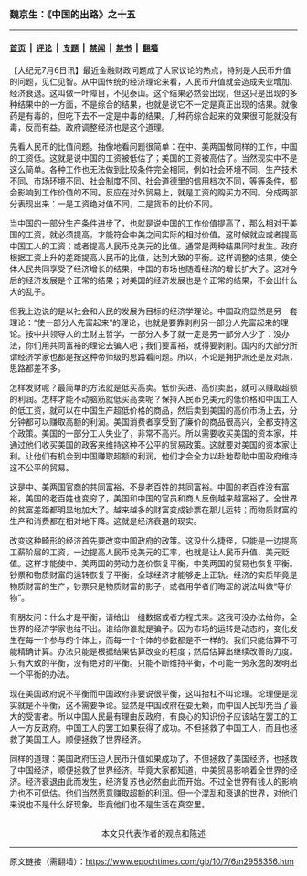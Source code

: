 ### 魏京生：《中国的出路》之十五

---

#### [首页](../../../..?n2958356) &nbsp;|&nbsp; [评论](../../../../../epoch-comment?n2958356) &nbsp;|&nbsp; [专题](../../../../../epoch-special?n2958356) &nbsp;|&nbsp; [禁闻](../../../../../epoch-news?n2958356) &nbsp;|&nbsp; [禁书](../../../../../books?n2958356) &nbsp;|&nbsp; [翻墙](https://github.com/gfw-breaker/nogfw/blob/master/README.md?n2958356)


<div class="post_content" id="artbody" itemprop="articleBody">
 <!-- article content begin -->
 <p>
  【大纪元7月6日讯】最近金融财政问题成了大家议论的热点，特别是人民币升值的问题，见仁见智。从中国传统的经济理论来看，人民币升值就会造成失业增加、经济衰退。这叫做一叶障目，不见泰山。这个结果必然会出现，但这只是出现的多种结果中的一方面，不是综合的结果，也就是说它不一定是真正出现的结果。就像药是有毒的，但吃下去不一定是中毒的结果。几种药综合起来的效果很可能就没有毒，反而有益。政府调整经济也是这个道理。
 </p>
 <p>
  先看人民币的比值问题。抽像地看问题很简单：在中、美两国做同样的工作，中国的工资低。这就是说中国的工资被低估了；美国的工资被高估了。当然现实中不是这么简单。各种工作也无法做到比较条件完全相同，例如社会环境不同、生产技术不同、市场环境不同、社会制度不同、社会道德里的信用档次不同，等等条件，都会影响到工作价值的不同。反应在对外贸易上，就是工资的购买力不同。分成两部分表现出来：一是工资绝对值不同，二是货币的比价不同。
 </p>
 <p>
  当中国的一部分生产条件进步了，也就是说中国的工作价值提高了，那么相对于美国的工资，就必须提高，才能符合中美之间实际的相对价值。这时候就应或者提高中国工人的工资；或者提高人民币兑美元的比值。通常是两种结果同时发生。政府根据工资上升的差距提高人民币的比值，达到大致的平衡。这样调整的结果，使全体人民共同享受了经济增长的结果，中国的市场也随着经济的增长扩大了。这对今后的经济发展是个正常的结果；对美国的经济发展也是个正常的结果，不会出什么大的乱子。
 </p>
 <p>
  但我上边说的是以社会和人民的发展为目标的经济学理论。中国政府显然是另一套理论：“使一部分人先富起来”的理论，也就是要靠剥削另一部分人先富起来的理论。按中共领导人的土财主哲学，一部分人多了就一定是另一部分人少了：没办法，你们用共同富裕的理论去骗人吧；我们要富裕，就得要剥削。国内的大部分所谓经济学家也都是按这种帝师级的思路看问题。所以，不论是拥护派还是反对派，思路都差不多。
 </p>
 <p>
  怎样发财呢？最简单的方法就是低买高卖。低价买进、高价卖出，就可以赚取超额的利润。怎样才能不动脑筋就低买高卖呢？保持人民币兑美元的低价格和中国工人的低工资，就可以在中国生产超低价格的商品，然后卖到美国的高价市场上去，分分钟都可以赚取高额的利润。美国消费者享受到了廉价的商品很高兴，全都支持这个政策。美国的一部分工人失业了，非常不高兴。所以需要收买美国的资本家，并通过他们收买美国的政客来维持这种不公平的贸易政策。这就要对美国的资本家让利。让他们有机会到中国赚取超额的利润，他们才会全力以赴地帮助中国政府维持这不公平的贸易。
 </p>
 <p>
  这是中、美两国官商的共同富裕，不是老百姓的共同富裕。中国的老百姓没有富裕，美国的老百姓也变穷了，美国和中国的官员和商人反倒越来越富裕了。全世界的贫富差距都明显地加大了。越来越多的财富变成钞票在那儿运转；而物质财富的生产和消费都在相对地下降。这就是经济衰退的现实。
 </p>
 <p>
  改变这种畸形的经济首先要改变中国政府的政策。这没什么捷径，只能是一边提高工薪阶层的工资，一边提高人民币兑美元的汇率，也就是让人民币升值、美元贬值。这样才能使中、美两国的劳动力差价恢复平衡，中美两国的贸易也恢复平衡。钞票和物质财富的运转恢复了平衡，全球经济才能够走上正轨。经济的实质毕竟是物质财富的生产，钞票只是物质财富的影子，或者用学者们晦涩的说法叫做“等价物”。
 </p>
 <p>
  有朋友问：什么才是平衡，请给出一组数据或者方程式来。这我可没办法给你，全世界的经济学家也给不出。谁给你谁就是骗子。因为市场的运转是动态的，变化发生在每一个参与的个体上，而每一个个体的参数都是不一样的。我们只能估算不可能精确计算。办法只能是根据结果估算改变的程度；然后估算出继续改善的力度。只有大致的平衡，没有绝对的平衡。只能不断维持平衡，不可能一劳永逸的发明出一个平衡的办法。
 </p>
 <p>
  现在美国政府说不平衡而中国政府非要说很平衡，这叫抬杠不叫论理。论理便是现实就是不平衡，这不需要争论。显然是中国政府在耍无赖，而中国人民却充当了最大的受害者。所以中国人民最有理由反政府，有良心的知识份子应该站在罢工的工人一方反政府。中国工人的罢工如果获得了成功。不但拯救了中国工人，而且也拯救了美国工人，顺便拯救了世界经济。
 </p>
 <p>
  同样的道理：美国政府压迫人民币升值如果成功了，不但拯救了美国经济，也拯救了中国经济，顺便拯救了世界经济。毕竟大家都知道，中美贸易影响着全世界的经济。经济衰退由此而发生，经济复苏也必然由此而开始。不过全世界有钱人的影响力也不可低估。他们当然愿意赚取超额的利润。但一个混乱和衰退的世界，对他们来说也不是什么好现象。毕竟他们也不是生活在真空里。
  <font color="#ffffff">
   (http://www.dajiyuan.com)
  </font>
  <br/>
  <center>
   <font class="GY13">
    本文只代表作者的观点和陈述
   </font>
  </center>
 </p>
 <!-- article content end -->
 <div id="below_article_ad">
 </div>
</div>


---

原文链接（需翻墙）：https://www.epochtimes.com/gb/10/7/6/n2958356.htm